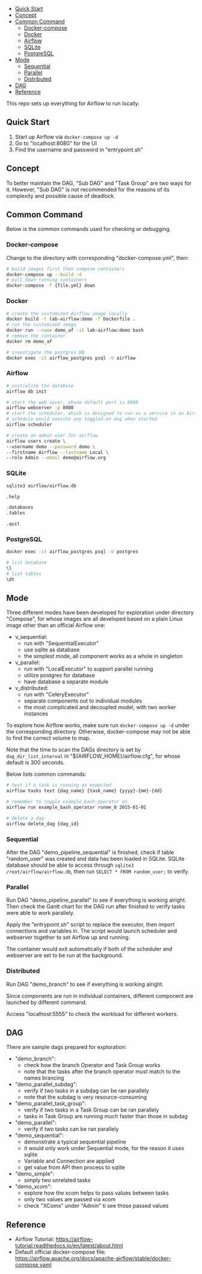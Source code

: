 
- [Quick Start](#quick-start)
- [Concept](#concept)
- [Common Command](#common-command)
  - [Docker-compose](#docker-compose)
  - [Docker](#docker)
  - [Airflow](#airflow)
  - [SQLite](#sqlite)
  - [PostgreSQL](#postgresql)
- [Mode](#mode)
  - [Sequential](#sequential)
  - [Parallel](#parallel)
  - [Distributed](#distributed)
- [DAG](#dag)
- [Reference](#reference)


This repo sets up everything for Airflow to run locally.

## Quick Start
1. Start up Airflow via `docker-compose up -d`
1. Go to "localhost:8080" for the UI
1. Find the username and password in "entrypoint.sh"


## Concept
To better maintain the DAG, "Sub DAG" and "Task Group" are two ways for it. However, "Sub DAG" is not recommended for the reasons of its complexity and possible cause of deadlock.


## Common Command
Below is the common commands used for checking or debugging.

### Docker-compose
Change to the directory with corresponding "docker-compose.yml", then:

```sh
# build images first then compose containers
docker-compose up --build -d
# pull down running containers
docker-compose -f {file.yml} down
```

### Docker
```sh
# create the customized Airflow image locally
docker build -t lab-airflow:demo -f Dockerfile .
# run the customized image
docker run --name demo_af -it lab-airflow:demo bash
# remove the container
docker rm demo_af

# investigate the postgres DB
docker exec -it airflow_postgres psql -U airflow
```

### Airflow
```sh
# initialize the database
airflow db init

# start the web sever, whose default port is 8080
airflow webserver -p 8080
# start the scheduler, which is designed to run as a service in an Airflow production environment
# schedule would execute any toggled-on dag when started
airflow scheduler

# create an admin user for airflow
airflow users create \
--username demo --password demo \
--firstname Airflow --lastname Local \
--role Admin --email demo@airflow.org
```

### SQLite
```bash
sqlite3 airflow/airflow.db

.help

.databases
.tables

.quit
```

### PostgreSQL
```bash
docker exec -it airflow_postgres psql -U postgres

# list database
\l
# list tables
\dt
```


## Mode
Three different modes have been developed for exploration under directory "Compose", for whose images are all developed based on a plain Linux image other than an official Airflow one:
- v_sequential:
  - run with "SequentialExecutor"
  - use sqlite as database
  - the simplest mode, all component works as a whole in singleton
- v_parallel:
  - run with "LocalExecutor" to support parallel running
  - utilize postgres for database
  - have database a separate module
- v_distributed:
  - run with "CeleryExecutor"
  - separate components out to individual modules
  - the most complicated and decoupled model, with two worker instances

To explore how Airflow works, make sure run `docker-compose up -d` under the corresponding directory. Otherwise, docker-compose may not be able to find the correct volume to map.

Note that the time to scan the DAGs directory is set by `dag_dir_list_interval` in "${AIRFLOW_HOME}/airflow.cfg", for whose default is 300 seconds.

Below lists common commands:
```sh
# test if a task is running as expected
airflow tasks test {dag_name} {task_name} {yyyy}-{mm}-{dd}

# remember to toggle example_bash_operator on
airflow run example_bash_operator runme_0 2015-01-01

# delete a dag
airflow delete_dag {dag_id}
```

### Sequential
After the DAG "demo_pipeline_sequential" is finished, check if table "random_user" was created and data has been loaded in SQLite. SQLite database should be able to access through `sqlite3 /root/airflow/airflow.db`, then run `SELECT * FROM random_user;` to verify.

### Parallel
Run DAG "demo_pipeline_parallel" to see if everything is working alright. Then check the Gantt chart for the DAG run after finished to verify tasks were able to work parallely.

Apply the "entrypoint.sh" script to replace the executor, then import connections and variables in. The script would launch scheduler and webserver together to set Airflow up and running.

The container would exit automatically if both of the scheduler and webserver are set to be run at the background.

### Distributed
Run DAG "demo_branch" to see if everything is working alright.

Since components are run in individual containers, different component are launched by different command.

Access "localhost:5555" to check the workload for different workers.


## DAG
There are sample dags prepared for exploration:
- "demo_branch":
  - check how the branch Operator and Task Group works
  - note that the tasks after the branch operator must match to the names brancing
- "demo_parallel_subdag":
  - verify if two tasks in a subdag can be ran parallely
  - note that the subdag is very resource-consuming
- "demo_parallel_task_group":
  - verify if two tasks in a Task Group can be ran parallely
  - tasks in Task Group are running much faster than those in subdag
- "demo_parallel":
  - verify if two tasks can be ran parallely
- "demo_sequential":
  - demonstrate a typical sequential pipeline
  - it would only work under Sequential mode, for the reason it uses sqlite
  - Variable and Connection are applied
  - get value from API then process to sqlite
- "demo_simple":
  - simply two unrelated tasks
- "demo_xcom":
  - explore how the xcom helps to pass values between tasks
  - only two values are passed via xcom
  - check "XComs" under "Admin" ti see those passed values

## Reference
- Airflow Tutorial: https://airflow-tutorial.readthedocs.io/en/latest/about.html
- Default official docker-compose file: https://airflow.apache.org/docs/apache-airflow/stable/docker-compose.yaml
